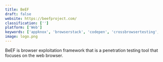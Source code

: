 ```yaml
---
title: BeEF
draft: false 
website: https://beefproject.com/
classification: ['']
platform: ['Web']
keywords: ['appknox', 'browserstack', 'codepen', 'crossbrowsertesting', 'everystep', 'ghost_inspector', 'https_checker', 'hackerone', 'havij', 'immuniweb', 'intruder', 'karma', 'kobiton', 'netsparker', 'sauce_labs', 'sqlmap', 'veracode_application_security_platform', 'browserling', 'test_io']
image: logo.png
---
```

BeEF is browser exploitation framework that is a penetration testing tool that focuses on the web browser.